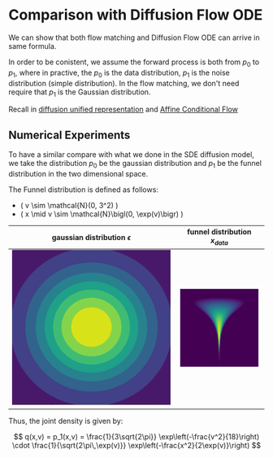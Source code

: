# Comparison with Diffusion Flow ODE
We can show that both flow matching and Diffusion Flow ODE can arrive in same formula.

In order to be conistent, we assume the forward process is both from $p_0$ to $p_1$, where in practive, the $p_0$ is the data distribution, $p_1$ is the noise distribution (simple distribution). In the flow matching, we don't need require that $p_1$ is the Gaussian distribution.

Recall in [diffusion unified representation](../chapter7_diffusion/sde_diffusion_unified_representation.md) and [Affine Conditional Flow](./affine_conditional_flows.md)

## Numerical Experiments

To have a similar compare with what we done in the SDE diffusion model, we take the distribution $p_0$ be the gaussian distribution and $p_1$ be the funnel distribution in the two dimensional space.

The Funnel distribution is defined as follows:

- \( v \sim \mathcal{N}(0, 3^2) \)
- \( x \mid v \sim \mathcal{N}\bigl(0, \exp(v)\bigr) \)

|gaussian distribution $\epsilon$|funnel distribution $x_{data}$|
|---|---|
|![](../../images/image-112.png)|![](../../images/image-79.png)|

Thus, the joint density is given by:

$$
q(x,v) = p_1(x,v) = \frac{1}{3\sqrt{2\pi}} \exp\left(-\frac{v^2}{18}\right)
\cdot \frac{1}{\sqrt{2\pi\,\exp(v)}} \exp\left(-\frac{x^2}{2\exp(v)}\right)
$$

